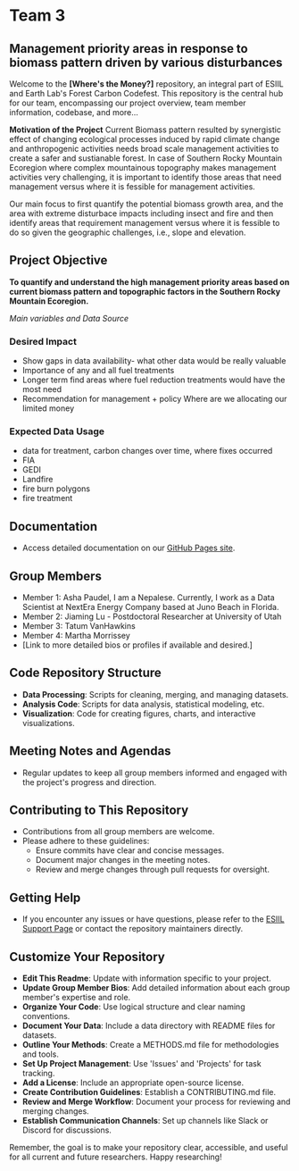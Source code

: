 # Team 3 

## Management priority areas in response to biomass pattern driven by various disturbances


Welcome to the **[Where's the Money?]** repository, an integral part of ESIIL and Earth Lab's Forest Carbon Codefest. This repository is the central hub for our team, encompassing our project overview, team member information, codebase, and more...

**Motivation of the Project**
Current Biomass pattern resulted by synergistic effect of changing ecological processes induced by rapid climate change and anthropogenic activities needs broad scale management activities to create a safer and sustianable forest. In case of Southern Rocky Mountain Ecoregion where complex mountainous topography makes management activities very challenging, it is important to identify those areas that need management versus where it is fessible for management activities.

Our main focus to first quantify the potential biomass growth area, and the area with extreme disturbace impacts including insect and fire and then identify areas that requirement management versus where it is fessible to do so given the geographic challenges, i.e., slope and elevation.

## Project Objective

**To quantify and understand the high management priority areas based on current biomass pattern and topographic factors in the Southern Rocky Mountain Ecoregion.**

*Main variables and Data Source*

### Desired Impact
* Show gaps in data availability- what other data would be really valuable 
* Importance of any and all fuel treatments 
* Longer term find areas where fuel reduction treatments would have the most need 
* Recommendation for management + policy Where are we allocating our limited money 

### Expected Data Usage 
*  data for treatment, carbon changes over time, where fixes occurred
* FIA 
* GEDI
* Landfire 
* fire burn polygons 
* fire treatment 


## Documentation
- Access detailed documentation on our [GitHub Pages site](https://your-gh-pages-url/).


## Group Members
- Member 1: Asha Paudel, I am a Nepalese. Currently, I work as a Data Scientist at NextEra Energy Company based at Juno Beach in Florida.
- Member 2: Jiaming Lu - Postdoctoral Researcher at University of Utah
- Member 3: Tatum VanHawkins
- Member 4: Martha Morrissey 
- [Link to more detailed bios or profiles if available and desired.]

## Code Repository Structure
- **Data Processing**: Scripts for cleaning, merging, and managing datasets.
- **Analysis Code**: Scripts for data analysis, statistical modeling, etc.
- **Visualization**: Code for creating figures, charts, and interactive visualizations.

## Meeting Notes and Agendas
- Regular updates to keep all group members informed and engaged with the project's progress and direction.

## Contributing to This Repository
- Contributions from all group members are welcome.
- Please adhere to these guidelines:
  - Ensure commits have clear and concise messages.
  - Document major changes in the meeting notes.
  - Review and merge changes through pull requests for oversight.

## Getting Help
- If you encounter any issues or have questions, please refer to the [ESIIL Support Page](https://esiil-support-page-url/) or contact the repository maintainers directly.

## Customize Your Repository
- **Edit This Readme**: Update with information specific to your project.
- **Update Group Member Bios**: Add detailed information about each group member's expertise and role.
- **Organize Your Code**: Use logical structure and clear naming conventions.
- **Document Your Data**: Include a data directory with README files for datasets.
- **Outline Your Methods**: Create a METHODS.md file for methodologies and tools.
- **Set Up Project Management**: Use 'Issues' and 'Projects' for task tracking.
- **Add a License**: Include an appropriate open-source license.
- **Create Contribution Guidelines**: Establish a CONTRIBUTING.md file.
- **Review and Merge Workflow**: Document your process for reviewing and merging changes.
- **Establish Communication Channels**: Set up channels like Slack or Discord for discussions.

Remember, the goal is to make your repository clear, accessible, and useful for all current and future researchers. Happy researching!
